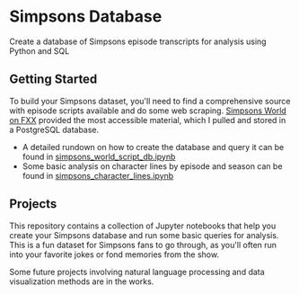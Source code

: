 # Simpsons Database
Create a database of Simpsons episode transcripts for analysis using Python and SQL

## Getting Started
To build your Simpsons dataset, you'll need to find a comprehensive source with episode scripts available and do some web scraping. [Simpsons World on FXX](https://www.simpsonsworld.com/) provided the most accessible material, which I pulled and stored in a PostgreSQL database.

- A detailed rundown on how to create the database and query it can be found in [simpsons_world_script_db.ipynb](https://github.com/helenx/simpsons/blob/master/simpsons_world_script_db.ipynb)
- Some basic analysis on character lines by episode and season can be found in [simpsons_character_lines.ipynb](https://github.com/helenx/simpsons/blob/master/simpsons_character_lines.ipynb)

## Projects
This repository contains a collection of Jupyter notebooks that help you create your Simpsons database and run some basic queries for analysis. This is a fun dataset for Simpsons fans to go through, as you'll often run into your favorite jokes or fond memories from the show.

Some future projects involving natural language processing and data visualization methods are in the works.
